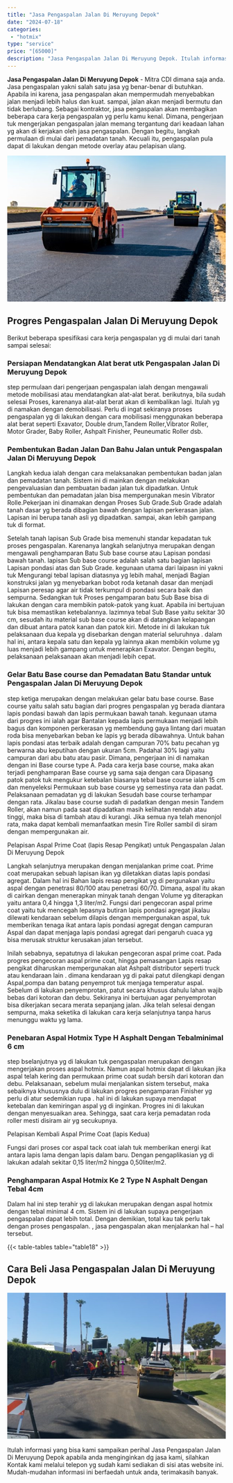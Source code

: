 ```yaml
---
title: "Jasa Pengaspalan Jalan Di Meruyung Depok"
date: "2024-07-18"
categories:
 - "hotmix"
type: "service"
price: "[65000]"
description: "Jasa Pengaspalan Jalan Di Meruyung Depok. Itulah informasi yang bisa kami sampaikan perihal Jasa Pengaspalan Jalan Di Meruyung Depok apabila anda menginginka..."
---
```


**Jasa Pengaspalan Jalan Di Meruyung Depok** - Mitra CDI dimana saja anda. Jasa pengaspalan yakni salah satu jasa yg benar-benar di butuhkan. Apabila ini karena, jasa pengaspalan akan mempermudah menyebabkan jalan menjadi lebih halus dan kuat. sampai, jalan akan menjadi bermutu dan tidak berlubang. Sebagai kontraktor, jasa pengaspalan akan membagikan beberapa cara kerja pengaspalan yg perlu kamu kenal. Dimana, pengerjaan tuk mengerjakan pengaspalan jalan memang tergantung dari keadaan lahan yg akan di kerjakan oleh jasa pengaspalan. Dengan begitu, langkah permulaan di mulai dari pemadatan tanah. Kecuali itu, pengaspalan pula dapat di lakukan dengan metode overlay atau pelapisan ulang.

![Jasa Pengaspalan Jalan Di Meruyung Depok](/images/hotmix/jasa-hotmix-aspal-18.jpg)

## Progres Pengaspalan Jalan Di Meruyung Depok

Berikut beberapa spesifikasi cara kerja pengaspalan yg di mulai dari tanah sampai selesai:

### Persiapan Mendatangkan Alat berat utk Pengaspalan Jalan Di Meruyung Depok

step permulaan dari pengerjaan pengaspalan ialah dengan mengawali metode mobilisasi atau mendatangkan alat-alat berat. berikutnya, bila sudah selesai Proses, karenanya alat-alat berat akan di kembalikan lagi. Itulah yg di namakan dengan demobilisasi. Perlu di ingat sekiranya proses pengaspalan yg di lakukan dengan cara mobilisasi menggunakan beberapa alat berat seperti Exavator, Double drum,Tandem Roller,Vibrator Roller, Motor Grader, Baby Roller, Ashpalt Finisher, Peuneumatic Roller dsb.

### Pembentukan Badan Jalan Dan Bahu Jalan untuk Pengaspalan Jalan Di Meruyung Depok

Langkah kedua ialah dengan cara melaksanakan pembentukan badan jalan dan pemadatan tanah. Sistem ini di mainkan dengan melakukan pengevaluasian dan pembuatan badan jalan tuk dipadatkan. Untuk pembentukan dan pemadatan jalan bisa mempergunakan mesin Vibrator Rolle.Pekerjaan ini dinamakan dengan Proses Sub Grade.Sub Grade adalah tanah dasar yg berada dibagian bawah dengan lapisan perkerasan jalan. Lapisan ini berupa tanah asli yg dipadatkan. sampai, akan lebih gampang tuk di format.

Setelah tanah lapisan Sub Grade bisa memenuhi standar kepadatan tuk proses pengaspalan. Karenanya langkah selanjutnya merupakan dengan mengawali penghamparan Batu Sub base course atau Lapisan pondasi bawah tanah. lapisan Sub base course adalah salah satu bagian lapisan Lapisan pondasi atas dan Sub Grade. kegunaan utama dari laipasn ini yakni tuk Mengurangi tebal lapisan diatasnya yg lebih mahal, menjadi Bagian konstruksi jalan yg menyebarkan bobot roda ketanah dasar dan menjadi Lapisan peresap agar air tidak terkumpul di pondasi secara baik dan sempurna. Sedangkan tuk Proses pengamparan batu Sub Base bisa di lakukan dengan cara membikin patok-patok yang kuat. Apabila ini bertujuan tuk bisa memastikan ketebalannya. lazimnya tebal Sub Base yaitu sekitar 30 cm, sesudah itu material sub base course akan di datangkan kelapangan dan dibuat antara patok kanan dan patok kiri. Metode ini di lakukan tuk pelaksanaan dua kepala yg disebarkan dengan material seluruhnya . dalam hal ini, antara kepala satu dan kepala yg lainnya akan membikin volume yg luas menjadi lebih gampang untuk menerapkan Exavator. Dengan begitu, pelaksanaan pelaksanaan akan menjadi lebih cepat.

### Gelar Batu Base course dan Pemadatan Batu Standar untuk Pengaspalan Jalan Di Meruyung Depok

step ketiga merupakan dengan melakukan gelar batu base course. Base course yaitu salah satu bagian dari progres pengaspalan yg berada diantara lapis pondasi bawah dan lapis permukaan bawah tanah. kegunaan utama dari progres ini ialah agar Bantalan kepada lapis permukaan menjadi lebih bagus dan komponen perkerasan yg membendung gaya lintang dari muatan roda bisa menyebarkan beban ke lapis yg berada dibawahnya. Untuk bahan lapis pondasi atas terbaik adalah dengan campuran 70% batu pecahan yg berwarna abu keputihan dengan ukuran 5cm. Padahal 30% lagi yaitu campuran dari abu batu atau pasir. Dimana, pengerjaan ini di namakan dengan ini Base course type A. Pada cara kerja base course, maka akan terjadi penghamparan Base course yg sama saja dengan cara Dipasang patok patok tuk mengukur ketebalan biasanya tebal base course ialah 15 cm dan menyeleksi Permukaan sub base course yg semestinya rata dan padat. Pelaksanaan pemadatan yg di lakukan Sesudah base course terhampar dengan rata. Jikalau base course sudah di padatkan dengan mesin Tandem Roller, akan namun pada saat dipadatkan masih kelihatan rendah atau tinggi, maka bisa di tambah atau di kurangi. Jika semua nya telah menonjol rata, maka dapat kembali memanfaatkan mesin Tire Roller sambil di siram dengan mempergunakan air.

Pelapisan Aspal Prime Coat (lapis Resap Pengikat) untuk Pengaspalan Jalan Di Meruyung Depok

Langkah selanjutnya merupakan dengan menjalankan prime coat. Prime coat merupakan sebuah lapisan ikan yg diletakkan diatas lapis pondasi agregat. Dalam hal ini Bahan lapis resap pengikat yg di pergunakan yaitu aspal dengan penetrasi 80/100 atau penetrasi 60/70. Dimana, aspal itu akan di cairkan dengan menerapkan minyak tanah dengan Volume yg diterapkan yaitu antara 0,4 hingga 1,3 liter/m2. Fungsi dari pengecoran aspal prime coat yaitu tuk mencegah lepasnya butiran lapis pondasi agregat jikalau dilewati kendaraan sebelum dilapis dengan mempergunakan aspal, tuk memberikan tenaga ikat antara lapis pondasi agregat dengan campuran Aspal dan dapat menjaga lapis pondasi agregat dari pengaruh cuaca yg bisa merusak struktur kerusakan jalan tersebut.

Inilah sebabnya, sepatutnya di lakukan pengecoran aspal prime coat. Pada progres pengecoran aspal prime coat, hingga pemasangan Lapis resap pengikat diharuskan mempergunakan alat Ashpalt distributor seperti truck atau kendaraan lain . dimana kendaraan yg di pakai patut dilengkapi dengan Aspal,pompa dan batang penyemprot tuk menjaga temperatur aspal. Sebelum di lakukan penyemprotan, patut secara khusus dahulu lahan wajib bebas dari kotoran dan debu. Sekiranya ini bertujuan agar penyemprotan bisa dikerjakan secara merata sepanjang jalan. Jika telah selesai dengan sempurna, maka seketika di lakukan cara kerja selanjutnya tanpa harus menunggu waktu yg lama.

### Penebaran Aspal Hotmix Type H Asphalt Dengan Tebalminimal 6 cm

step bselanjutnya yg di lakukan tuk pengaspalan merupakan dengan mengerjakan proses aspal hotmix. Namun aspal hotmix dapat di lakukan jika aspal telah kering dan permukaan prime coat sudah bersih dari kotoran dan debu. Pelaksanaan, sebelum mulai menjalankan sistem tersebut, maka sebaiknya khususnya dulu di lakukan progres pengamparan Finisher yg perlu di atur sedemikian rupa . hal ini di lakukan supaya mendapat ketebalan dan kemiringan aspal yg di inginkan. Progres ini di lakukan dengan menyesuaikan area. Sehingga, saat cara kerja pemadatan roda roller mesti disiram air yg secukupnya.

Pelapisan Kembali Aspal Prime Coat (lapis Kedua)

Fungsi dari proses cor aspal tack coat ialah tuk memberikan energi ikat antara lapis lama dengan lapis dalam baru. Dengan pengaplikasian yg di lakukan adalah sekitar 0,15 liter/m2 hingga 0,50liter/m2.

### Penghamparan Aspal Hotmix Ke 2 Type N Asphalt Dengan Tebal 4cm

Dalam hal ini step terahir yg di lakukan merupakan dengan aspal hotmix dengan tebal minimal 4 cm. Sistem ini di lakukan supaya pengerjaan pengaspalan dapat lebih total. Dengan demikian, total kau tak perlu tak dengan proses pengaspalan. , jasa pengaspalan akan menjalankan hal – hal tersebut.

{{< table-tables table="table18" >}}

## Cara Beli Jasa Pengaspalan Jalan Di Meruyung Depok

![Jasa Pengaspalan Jalan Di Meruyung Depok](/images/hotmix/jasa-hotmix-aspal-10.jpg)

Itulah informasi yang bisa kami sampaikan perihal Jasa Pengaspalan Jalan Di Meruyung Depok apabila anda menginginkan dg jasa kami, silahkan Kontak kami melalui telepon yg sudah kami sediakan di sisi atas website ini. Mudah-mudahan informasi ini berfaedah untuk anda, terimakasih banyak.
